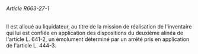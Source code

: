 ###### Article R663-27-1

Il est alloué au liquidateur, au titre de la mission de réalisation de l'inventaire qui lui est confiée en application des dispositions du deuxième alinéa de l'article L. 641-2, un émolument déterminé par un arrêté pris en application de l'article L. 444-3.

